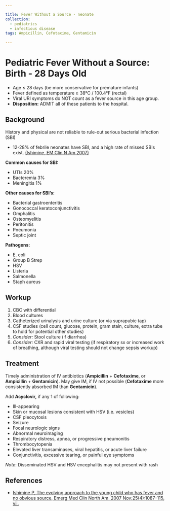 ```yaml
---

title: Fever Without a Source - neonate
collection:
  - pediatrics
  - infectious disease
tags: Ampicillin, Cefotaxime, Gentamicin

---
```


# Pediatric Fever Without a Source: Birth - 28 Days Old

-   Age ≤ 28 days (be more conservative for premature infants)
-   Fever defined as temperature ≥ 38°C / 100.4°F (rectal)
-   Viral URI symptoms do NOT count as a fever source in this age group.
-   **Disposition:** ADMIT all of these patients to the hospital.

## Background

History and physical are not reliable to rule-out serious bacterial infection (SBI)

-   12-28% of febrile neonates have SBI, and a high rate of missed SBIs exist. [(Ishimine, EM Clin N Am 2007)](https://www.ncbi.nlm.nih.gov/pubmed/17950137)

**Common causes for SBI:** 
-   UTIs 20%
-   Bacteremia 3%
-   Meningitis 1%

**Other causes for SBI’s:**
-   Bacterial gastroenteritis
-   Gonococcal keratoconjunctivitis
-   Omphalitis
-   Osteomyelitis
-   Peritonitis
-   Pneumonia
-   Septic joint 

**Pathogens:**

-   E. coli
-   Group B Strep
-   HSV 
-   Listeria
-   Salmonella
-   Staph aureus

## Workup

1.  CBC with differential
2.  Blood cultures
3.  Catheterized urinalysis and urine culture (or via suprapubic tap)
4.  CSF studies (cell count, glucose, protein, gram stain, culture, extra tube to hold for potential other studies)
5.  *Consider:* Stool culture (if diarrhea)
6.  *Consider:* CXR and rapid viral testing (if respiratory sx or increased work of breathing, although viral testing should not change sepsis workup)

## Treatment

Timely administration of IV antibiotics (**<span class="drug">Ampicillin</span>** + **<span class="drug">Cefotaxime</span>**, or **<span class="drug">Ampicillin</span>** + **<span class="drug">Gentamicin</span>**). May give IM, if IV not possible (**<span class="drug">Cefotaxime</span>** more consistently absorbed IM than **<span class="drug">Gentamicin</span>**).

Add **<span class="drug">Acyclovir</span>,** if any 1 of following:

-   Ill-appearing
-   Skin or mucosal lesions consistent with HSV (i.e. vesicles)
-   CSF pleocytosis
-   Seizure
-   Focal neurologic signs
-   Abnormal neuroimaging
-   Respiratory distress, apnea, or progressive pneumonitis
-   Thrombocytopenia
-   Elevated liver transaminases, viral hepatitis, or acute liver failure
-   Conjunctivitis, excessive tearing, or painful eye symptoms

*Note*: Disseminated HSV and HSV encephalitis may not present with rash

## References

-   [Ishimine P, The evolving approach to the young child who has fever and no obvious source, Emerg Med Clin North Am. 2007 Nov;25(4):1087-115, vii.](http://www.ncbi.nlm.nih.gov/pubmed/17950137)
